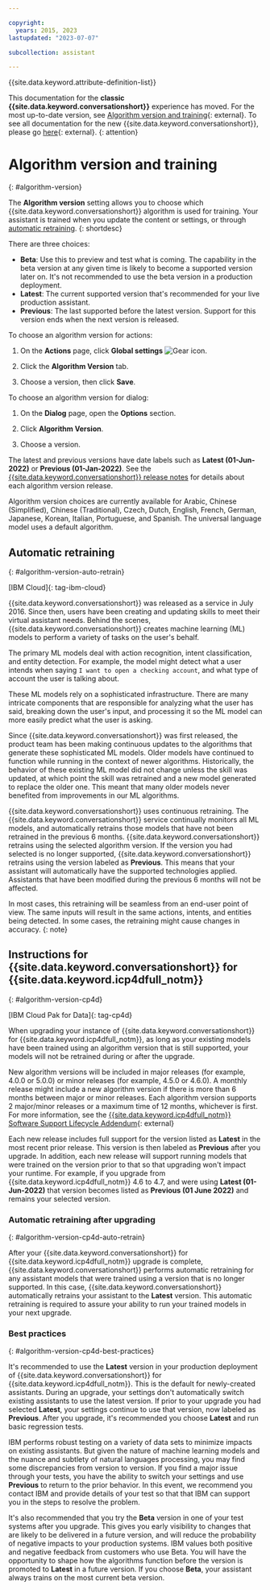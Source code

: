 ```yaml
---

copyright:
  years: 2015, 2023
lastupdated: "2023-07-07"

subcollection: assistant

---
```


{{site.data.keyword.attribute-definition-list}}

This documentation for the **classic {{site.data.keyword.conversationshort}}** experience has moved. For the most up-to-date version, see [Algorithm version and training](/docs/watson-assistant?topic=watson-assistant-algorithm-version){: external}. To see all documentation for the new {{site.data.keyword.conversationshort}}, please go [here](https://cloud.ibm.com/docs/watson-assistant){: external}.
{: attention}

# Algorithm version and training
{: #algorithm-version}

The **Algorithm version** setting allows you to choose which {{site.data.keyword.conversationshort}} algorithm is used for training. Your assistant is trained when you update the content or settings, or through [automatic retraining](#algorithm-version-auto-retrain).
{: shortdesc}

There are three choices:
- **Beta**: Use this to preview and test what is coming. The capability in the beta version at any given time is likely to become a supported version later on. It's not recommended to use the beta version in a production deployment.
- **Latest**: The current supported version that's recommended for your live production assistant. 
- **Previous**: The last supported before the latest version. Support for this version ends when the next version is released.

To choose an algorithm version for actions:

1. On the **Actions** page, click **Global settings** ![Gear icon](images/gear-icon-black.png).

1. Click the **Algorithm Version** tab.

1. Choose a version, then click **Save**.

To choose an algorithm version for dialog:

1. On the **Dialog** page, open the **Options** section.

1. Click **Algorithm Version**.

1. Choose a version.

The latest and previous versions have date labels such as **Latest (01-Jun-2022)** or **Previous (01-Jan-2022)**. See the [{{site.data.keyword.conversationshort}} release notes](/docs/watson-assistant?topic=watson-assistant-watson-assistant-release-notes) for details about each algorithm version release.

Algorithm version choices are currently available for Arabic, Chinese (Simplified), Chinese (Traditional), Czech, Dutch, English, French, German, Japanese, Korean, Italian, Portuguese, and Spanish. The universal language model uses a default algorithm.

## Automatic retraining
{: #algorithm-version-auto-retrain}

[IBM Cloud]{: tag-ibm-cloud}

{{site.data.keyword.conversationshort}} was released as a service in July 2016. Since then, users have been creating and updating skills to meet their virtual assistant needs. Behind the scenes, {{site.data.keyword.conversationshort}} creates machine learning (ML) models to perform a variety of tasks on the user's behalf. 

The primary ML models deal with action recognition, intent classification, and entity detection. For example, the model might detect what a user intends when saying `I want to open a checking account`, and what type of account the user is talking about.

These ML models rely on a sophisticated infrastructure. There are many intricate components that are responsible for analyzing what the user has said, breaking down the user's input, and processing it so the ML model can more easily predict what the user is asking.

Since {{site.data.keyword.conversationshort}} was first released, the product team has been making continuous updates to the algorithms that generate these sophisticated ML models. Older models have continued to function while running in the context of newer algorithms. Historically, the behavior of these existing ML model did not change unless the skill was updated, at which point the skill was retrained and a new model generated to replace the older one. This meant that many older models never benefited from improvements in our ML algorithms.

{{site.data.keyword.conversationshort}} uses continuous retraining. The {{site.data.keyword.conversationshort}} service continually monitors all ML models, and automatically retrains those models that have not been retrained in the previous 6 months. {{site.data.keyword.conversationshort}} retrains using the selected algorithm version. If the version you had selected is no longer supported, {{site.data.keyword.conversationshort}} retrains using the version labeled as **Previous**. This means that your assistant will automatically have the supported technologies applied. Assistants that have been modified during the previous 6 months will not be affected.

In most cases, this retraining will be seamless from an end-user point of view. The same inputs will result in the same actions, intents, and entities being detected. In some cases, the retraining might cause changes in accuracy.
{: note}

## Instructions for {{site.data.keyword.conversationshort}} for {{site.data.keyword.icp4dfull_notm}}
{: #algorithm-version-cp4d}

[IBM Cloud Pak for Data]{: tag-cp4d}

When upgrading your instance of {{site.data.keyword.conversationshort}} for {{site.data.keyword.icp4dfull_notm}}, as long as your existing models have been trained using an algorithm version that is still supported, your models will not be retrained during or after the upgrade.

New algorithm versions will be included in major releases (for example, 4.0.0 or 5.0.0) or minor releases (for example, 4.5.0 or 4.6.0). A monthly release might include a new algorithm version if there is more than 6 months between major or minor releases. Each algorithm version supports 2 major/minor releases or a maximum time of 12 months, whichever is first. For more information, see the [{{site.data.keyword.icp4dfull_notm}} Software Support Lifecycle Addendum](https://www.ibm.com/support/pages/ibm-cloud-pak-data-software-support-lifecycle-addendum){: external}

Each new release includes full support for the version listed as **Latest** in the most recent prior release. This version is then labeled as **Previous** after you upgrade. In addition, each new release will support running models that were trained on the version prior to that so that upgrading won't impact your runtime. For example, if you upgrade from {{site.data.keyword.icp4dfull_notm}} 4.6 to 4.7, and were using **Latest (01-Jun-2022)** that version becomes listed as **Previous (01 June 2022)** and remains your selected version.

### Automatic retraining after upgrading
{: #algorithm-version-cp4d-auto-retrain}

After your {{site.data.keyword.conversationshort}} for {{site.data.keyword.icp4dfull_notm}} upgrade is complete, {{site.data.keyword.conversationshort}} performs automatic retraining for any assistant models that were trained using a version that is no longer supported. In this case, {{site.data.keyword.conversationshort}} automatically retrains your assistant to the **Latest** version.  This automatic retraining is required to assure your ability to run your trained models in your next upgrade.

### Best practices
{: #algorithm-version-cp4d-best-practices}

It's recommended to use the **Latest** version in your production deployment of {{site.data.keyword.conversationshort}} for {{site.data.keyword.icp4dfull_notm}}. This is the default for newly-created assistants. During an upgrade, your settings don't automatically switch existing assistants to use the latest version. If prior to your upgrade you had selected **Latest**, your settings continue to use that version, now labeled as **Previous**. After you upgrade, it's recommended you choose **Latest** and run basic regression tests. 

IBM performs robust testing on a variety of data sets to minimize impacts on existing assistants. But given the nature of machine learning models and the nuance and subtlety of natural languages processing, you may find some discrepancies from version to version. If you find a major issue through your tests, you have the ability to switch your settings and use **Previous** to return to the prior behavior.  In this event, we recommend you contact IBM and provide details of your test so that that IBM can support you in the steps to resolve the problem.

It's also recommended that you try the **Beta** version in one of your test systems after you upgrade. This gives you early visibility to changes that are likely to be delivered in a future version, and will reduce the probability of negative impacts to your production systems. IBM values both positive and negative feedback from customers who use Beta. You will have the opportunity to shape how the algorithms function before the version is promoted to **Latest** in a future version. If you choose **Beta**, your assistant always trains on the most current beta version. 
